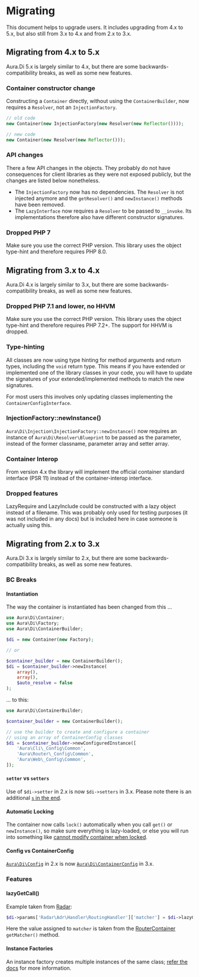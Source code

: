 # Migrating

This document helps to upgrade users. It includes upgrading from 4.x to 5.x, but also still from 3.x to 4.x and from 2.x to 3.x.

## Migrating from 4.x to 5.x

Aura.Di 5.x is largely similar to 4.x, but there are some backwards-compatibility breaks, as well as some new features.

### Container constructor change

Constructing a `Container` directly, without using the `ContainerBuilder`, now requires a `Resolver`, not an `InjectionFactory`.

```php
// old code
new Container(new InjectionFactory(new Resolver(new Reflector())));

// new code
new Container(new Resolver(new Reflector()));
```

### API changes

There a few API changes in the objects. They probably do not have consequences for client libraries as they were not
exposed publicly, but the changes are listed below nonetheless.

- The `InjectionFactory` now has no dependencies. The `Resolver` is not injected anymore and the `getResolver()` and `newInstance()` methods have been removed.
- The `LazyInterface` now requires a `Resolver` to be passed to `__invoke`. Its implementations therefore also have different constructor signatures.

### Dropped PHP 7

Make sure you use the correct PHP version. This library uses the object type-hint and therefore requires PHP 8.0.

## Migrating from 3.x to 4.x

Aura.Di 4.x is largely similar to 3.x, but there are some backwards-compatibility breaks, as well as some new features.

### Dropped PHP 7.1 and lower, no HHVM

Make sure you use the correct PHP version. This library uses the object type-hint and therefore requires PHP 7.2+. The
support for HHVM is dropped.

### Type-hinting

All classes are now using type hinting for method arguments and return types, including the `void` return type. This 
means if you have extended or implemented one of the library classes in your code, you will have to update the 
signatures of your extended/implemented methods to match the new signatures.

For most users this involves only updating classes implementing the `ContainerConfigInterface`.

### InjectionFactory::newInstance()

`Aura\Di\Injection\InjectionFactory::newInstance()` now requires an instance of `Aura\Di\Resolver\Blueprint` to be passed as the parameter, instead of the former classname, parameter array and setter array.

### Container Interop

From version 4.x the library will implement the official container standard interface (PSR 11) instead of the
container-interop interface.

### Dropped features

LazyRequire and LazyInclude could be constructed with a lazy object instead of a filename. This was probably only used
for testing purposes (it was not included in any docs) but is included here in case someone is actually using this. 


## Migrating from 2.x to 3.x

Aura.Di 3.x is largely similar to 2.x, but there are some backwards-compatibility breaks, as well as some new features.

### BC Breaks

#### Instantiation

The way the container is instantiated has been changed from this ...

```php
use Aura\Di\Container;
use Aura\Di\Factory;
use Aura\Di\ContainerBuilder;

$di = new Container(new Factory);

// or

$container_builder = new ContainerBuilder();
$di = $container_builder->newInstance(
    array(),
    array(),
    $auto_resolve = false
);
```

... to this:

```php
use Aura\Di\ContainerBuilder;

$container_builder = new ContainerBuilder();

// use the builder to create and configure a container
// using an array of ContainerConfig classes
$di = $container_builder->newConfiguredInstance([
    'Aura\Cli\_Config\Common',
    'Aura\Router\_Config\Common',
    'Aura\Web\_Config\Common',
]);
```

#### `setter` vs `setters`

Use of `$di->setter` in 2.x is now `$di->setters` in 3.x. Please note there is an additional [`s` in the end](https://github.com/auraphp/Aura.Di/issues/115).

#### Automatic Locking

The container now calls `lock()` automatically when you call `get()` or `newInstance()`, so make sure everything is lazy-loaded, or else you will run into something like [cannot modify container when locked](https://github.com/auraphp/Aura.Di/issues/118).

#### Config vs ContainerConfig

[`Aura\Di\Config`](https://github.com/auraphp/Aura.Di/blob/2.2.4/src/Config.php) in 2.x is now [`Aura\Di\ContainerConfig`](https://github.com/auraphp/Aura.Di/blob/3.0.0/src/ContainerConfig.php) in 3.x.

### Features

#### lazyGetCall()

Example taken from [Radar](https://github.com/radarphp/Radar.Adr/blob/0b4fa74c4939a715562d60e37c1976fc59b420b6/src/Config.php#L50):

```php
$di->params['Radar\Adr\Handler\RoutingHandler']['matcher'] = $di->lazyGetCall('radar/adr:router', 'getMatcher');
```

Here the value assigned to `matcher` is taken from the [RouterContainer](https://github.com/auraphp/Aura.Router/blob/3.0.0/src/RouterContainer.php#L263-L273) `getMatcher()` method.

#### Instance Factories

An instance factory creates multiple instances of the same class; [refer the docs](http://auraphp.com/packages/3.x/Di/factories.html) for more information.
